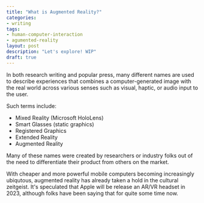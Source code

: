 ```yaml
---
title: "What is Augmented Reality?"
categories:
- writing
tags:
- human-computer-interaction
- agumented-reality
layout: post
description: "Let's explore! WIP"
draft: true
---
```


In both research writing and popular press, many different
names are used to describe experiences that combines a
computer-generated image with the real world across various
senses such as visual, haptic, or audio input to the user.

Such terms include:

* Mixed Reality (Microsoft HoloLens)
* Smart Glasses (static graphics)
* Registered Graphics
* Extended Reality
* Augmented Reality

Many of these names were created by researchers or industry
folks out of the need to differentiate their product from
others on the market.

With cheaper and more powerful mobile computers becoming
increasingly ubiqutous, augmented reality has already taken
a hold in the cultural zeitgeist. It's speculated that
Apple will be release an AR/VR headset in 2023, although
folks have been saying that for quite some time now.
